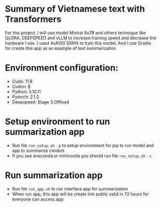 # Summary of Vietnamese text with Transformers
For this project, I will use model Mixtral 8x7B and others technique like QLORA, DEEPSPEED and vLLM to increase training speed and decrease the hardware I use. I used 4xA100 SXM4 to train this model. And I use Gradio for create this app as an example of text summarization
# Environment configuration:
* Cuda: 11.8
* Cudnn: 8
* Python: 3.10.11
* Pytorch: 2.1.2
* Deepspeed: Stage 3 Offload
# Setup environment to run summarization app
* Run file `run_setup.sh -p` to setup environment for pip to run model and app to summarize content
* If you use anaconda or miniconda you should run file `run_setup.sh -c`
# Run summarization app
* Run file `run_app.sh` to run interface app for summarization
* When run app, this app will be create link public valid in 72 hours for everyone can access app